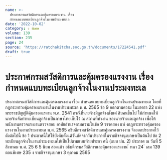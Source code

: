 ```yaml
---
name: >-
  ประกาศกรมสวัสดิการและคุ้มครองแรงงาน เรื่อง
  กําหนดแบบทะเบียนลูกจ้างในงานประมงทะเล
date: '2022-10-02'
category: ง พิเศษ
volume: 139
section: 235
page: 24
source: 'https://ratchakitcha.soc.go.th/documents/17224541.pdf'
draft: true
---
```


# ประกาศกรมสวัสดิการและคุ้มครองแรงงาน เรื่อง กําหนดแบบทะเบียนลูกจ้างในงานประมงทะเล

ประกาศกรมสวัสดิการและคุ้มครองแรงงาน เรื่อง กําหนดแบบทะเบียนลูกจ้างในงานประมงทะเล โดยที่กฎกระทรวงคุ้มครองแรงงานในงานประมงทะเล พ.ศ. 2565 ข้อ 9 ออกตามความ ในมาตรา 22 แห่งพระราชบัญญัติคุ้มครองแรงาน พ.ศ. 2541 กรณีที่นายจ้างมีลูกจ้างตั้งแต่ สิบคนขึ้นไป ให้กําหนดให้นายจ้างจัดทําทะเบียนลูกจ้างเป็นภาษาไทยเก็บไว้ ณ สถานที่ทํางาน ของนายจ้างและลูกจ้าง เพื่อให้พนักงานตรวจแรงงานตรวจสอบ อาศัยอํานาจตามความในข้อ 9 วรรคสอง แห่ งกฎกระทรวงคุ้มครองแรงงานในงานประมงทะเล พ.ศ. 2565 อธิบดีกรมสวัสดิการและคุ้มครองแรงงาน จึงออกประกาศไว้ ดังต่อไปนี้ ข้อ 1 ประกาศนี้ให้ใช้บังคับตั้งแต่วันถัดจากวันประกาศในราชกิจจานุเบกษาเป็นต้นไป ข้อ 2 ทะเบียนลูกจ้างในงานประมงทะเลให้เป็นไปตามแบบท้ายประกา ศนี้ (แบบ ปม. 2) ประกาศ ณ วันที่ 5 สิงหาคม พ.ศ. 25 6 5 นิยม สองแก้ว อธิบดีกรมสวัสดิการและคุ้มครองแรงงาน ้ หนา 24 ่ เลม 139 ตอนพิเศษ 235 ง ราชกิจจานุเบกษา 3 ตุลาคม 2565

